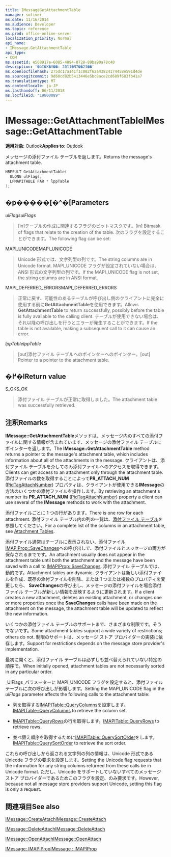 ```yaml
---
title: IMessageGetAttachmentTable
manager: soliver
ms.date: 11/16/2014
ms.audience: Developer
ms.topic: reference
ms.prod: office-online-server
localization_priority: Normal
api_name:
- IMessage.GetAttachmentTable
api_type:
- COM
ms.assetid: e568917e-6085-4094-8728-89ba90a78c40
description: '�ŏI�X�V��: 2011�N7��23��'
ms.openlocfilehash: 275dc17a141f1c002f62a43824174458e591d4de
ms.sourcegitcommit: 9d60cd82b5413446e5bc8ace2cd689f683fb41a7
ms.translationtype: MT
ms.contentlocale: ja-JP
ms.lasthandoff: 06/11/2018
ms.locfileid: "19800889"
---
```

# <a name="imessagegetattachmenttable"></a><span data-ttu-id="48637-103">IMessage::GetAttachmentTable</span><span class="sxs-lookup"><span data-stu-id="48637-103">IMessage::GetAttachmentTable</span></span>

  
  
<span data-ttu-id="48637-104">**適用対象**: Outlook</span><span class="sxs-lookup"><span data-stu-id="48637-104">**Applies to**: Outlook</span></span> 
  
<span data-ttu-id="48637-105">メッセージの添付ファイル テーブルを返します。</span><span class="sxs-lookup"><span data-stu-id="48637-105">Returns the message's attachment table.</span></span>
  
```cpp
HRESULT GetAttachmentTable(
  ULONG ulFlags,
  LPMAPITABLE FAR * lppTable
);
```

## <a name="parameters"></a><span data-ttu-id="48637-106">�p�����[�^�[</span><span class="sxs-lookup"><span data-stu-id="48637-106">Parameters</span></span>

 <span data-ttu-id="48637-107">_ulFlags_</span><span class="sxs-lookup"><span data-stu-id="48637-107">_ulFlags_</span></span>
  
> <span data-ttu-id="48637-108">[in]テーブルの作成に関連するフラグのビットマスクです。</span><span class="sxs-lookup"><span data-stu-id="48637-108">[in] Bitmask of flags that relate to the creation of the table.</span></span> <span data-ttu-id="48637-109">次のフラグを設定することができます。</span><span class="sxs-lookup"><span data-stu-id="48637-109">The following flag can be set:</span></span> 
    
<span data-ttu-id="48637-110">MAPI_UNICODE</span><span class="sxs-lookup"><span data-stu-id="48637-110">MAPI_UNICODE</span></span> 
  
> <span data-ttu-id="48637-111">Unicode 形式では、文字列型の列です。</span><span class="sxs-lookup"><span data-stu-id="48637-111">The string columns are in Unicode format.</span></span> <span data-ttu-id="48637-112">MAPI_UNICODE フラグが設定されていない場合は、ANSI 形式の文字列型の列です。</span><span class="sxs-lookup"><span data-stu-id="48637-112">If the MAPI_UNICODE flag is not set, the string columns are in ANSI format.</span></span>
    
<span data-ttu-id="48637-113">MAPI_DEFERRED_ERRORS</span><span class="sxs-lookup"><span data-stu-id="48637-113">MAPI_DEFERRED_ERRORS</span></span> 
  
> <span data-ttu-id="48637-114">正常に戻す、可能性のあるテーブルが呼び出し側のクライアントに完全に使用する前に**GetAttachmentTable**を使用できます。</span><span class="sxs-lookup"><span data-stu-id="48637-114">Allows **GetAttachmentTable** to return successfully, possibly before the table is fully available to the calling client.</span></span> <span data-ttu-id="48637-115">テーブルが使用できない場合は、それ以降の呼び出しを行うとエラーが発生することができます。</span><span class="sxs-lookup"><span data-stu-id="48637-115">If the table is not available, making a subsequent call to it can cause an error.</span></span> 
    
 <span data-ttu-id="48637-116">_lppTable_</span><span class="sxs-lookup"><span data-stu-id="48637-116">_lppTable_</span></span>
  
> <span data-ttu-id="48637-117">[out]添付ファイル テーブルへのポインターへのポインター。</span><span class="sxs-lookup"><span data-stu-id="48637-117">[out] Pointer to a pointer to the attachment table.</span></span>
    
## <a name="return-value"></a><span data-ttu-id="48637-118">�߂�l</span><span class="sxs-lookup"><span data-stu-id="48637-118">Return value</span></span>

<span data-ttu-id="48637-119">S_OK</span><span class="sxs-lookup"><span data-stu-id="48637-119">S_OK</span></span> 
  
> <span data-ttu-id="48637-120">添付ファイル テーブルが正常に取得しました。</span><span class="sxs-lookup"><span data-stu-id="48637-120">The attachment table was successfully retrieved.</span></span>
    
## <a name="remarks"></a><span data-ttu-id="48637-121">注釈</span><span class="sxs-lookup"><span data-stu-id="48637-121">Remarks</span></span>

<span data-ttu-id="48637-122">**IMessage::GetAttachmentTable**メソッドは、メッセージ内のすべての添付ファイルに関する情報が含まれています、メッセージの添付ファイル テーブルにポインターを返します。</span><span class="sxs-lookup"><span data-stu-id="48637-122">The **IMessage::GetAttachmentTable** method returns a pointer to the message's attachment table, which includes information about all of the attachments in the message.</span></span> <span data-ttu-id="48637-123">クライアントは、添付ファイル テーブルを介してのみ添付ファイルへのアクセスを取得できます。</span><span class="sxs-lookup"><span data-stu-id="48637-123">Clients can get access to an attachment only through the attachment table.</span></span> <span data-ttu-id="48637-124">添付ファイルの数を取得することによって**PR_ATTACH_NUM** ([PidTagAttachNumber](pidtagattachnumber-canonical-property.md)) プロパティは、クライアントが使用できる**IMessage**の方法のいくつかの添付ファイルを操作します。</span><span class="sxs-lookup"><span data-stu-id="48637-124">By retrieving an attachment's number its **PR_ATTACH_NUM** ([PidTagAttachNumber](pidtagattachnumber-canonical-property.md)) property a client can use several of the **IMessage** methods to work with the attachment.</span></span> 
  
<span data-ttu-id="48637-125">添付ファイルごとに 1 つの行があります。</span><span class="sxs-lookup"><span data-stu-id="48637-125">There is one row for each attachment.</span></span> <span data-ttu-id="48637-126">添付ファイル テーブル内の列の一覧は、[添付ファイル テーブル](attachment-tables.md)を参照してください。</span><span class="sxs-lookup"><span data-stu-id="48637-126">For a complete list of the columns in an attachment table, see [Attachment Tables](attachment-tables.md).</span></span>
  
<span data-ttu-id="48637-127">添付ファイル通常はテーブルに表示されない、添付ファイル[IMAPIProp::SaveChanges](imapiprop-savechanges.md)への呼び出しで、添付ファイルとメッセージの両方が保存されるまでです。</span><span class="sxs-lookup"><span data-stu-id="48637-127">An attachment usually does not appear in the attachment table until both the attachment and the message have been saved with a call to [IMAPIProp::SaveChanges](imapiprop-savechanges.md).</span></span> <span data-ttu-id="48637-128">添付ファイル テーブルでは、動的です。</span><span class="sxs-lookup"><span data-stu-id="48637-128">Attachment tables are dynamic.</span></span> <span data-ttu-id="48637-129">クライアントは新しい添付ファイルを作成、既存の添付ファイルを削除、または 1 つまたは複数のプロパティを変更したら、 **SaveChanges**の呼び出し、メッセージの添付ファイルを場合添付ファイル テーブルが新しい情報を反映するように更新されます。</span><span class="sxs-lookup"><span data-stu-id="48637-129">If a client creates a new attachment, deletes an existing attachment, or changes one or more properties once the **SaveChanges** calls have been made on the attachment on the message, the attachment table will be updated to reflect the new information.</span></span> 
  
<span data-ttu-id="48637-130">いくつかの添付ファイル テーブルのサポートまで、さまざまな制限です。そうでないです。</span><span class="sxs-lookup"><span data-stu-id="48637-130">Some attachment tables support a wide variety of restrictions; others do not.</span></span> <span data-ttu-id="48637-131">制限のサポートは、メッセージ ストア プロバイダーの実装に依存します。</span><span class="sxs-lookup"><span data-stu-id="48637-131">Support for restrictions depends on the message store provider's implementation.</span></span> 
  
<span data-ttu-id="48637-132">最初に開くと、添付ファイル テーブルは必ずしも並べ替えられていない特定の順序で。</span><span class="sxs-lookup"><span data-stu-id="48637-132">When initially opened, attachment tables are not necessarily sorted in any particular order.</span></span> 
  
<span data-ttu-id="48637-133">_UlFlags_パラメーターに MAPI_UNICODE フラグを設定すると、添付ファイル テーブルに次の呼び出しが影響します。</span><span class="sxs-lookup"><span data-stu-id="48637-133">Setting the MAPI_UNICODE flag in the  _ulFlags_ parameter affects the following calls to the attachment table:</span></span> 
  
- <span data-ttu-id="48637-134">列を取得する[IMAPITable::QueryColumns](imapitable-querycolumns.md)を設定します。</span><span class="sxs-lookup"><span data-stu-id="48637-134">[IMAPITable::QueryColumns](imapitable-querycolumns.md) to retrieve the column set.</span></span> 
    
- <span data-ttu-id="48637-135">[IMAPITable::QueryRows](imapitable-queryrows.md)の行を取得します。</span><span class="sxs-lookup"><span data-stu-id="48637-135">[IMAPITable::QueryRows](imapitable-queryrows.md) to retrieve rows.</span></span> 
    
- <span data-ttu-id="48637-136">並べ替え順序を取得するために[IMAPITable::QuerySortOrder](imapitable-querysortorder.md)をします。</span><span class="sxs-lookup"><span data-stu-id="48637-136">[IMAPITable::QuerySortOrder](imapitable-querysortorder.md) to retrieve the sort order.</span></span> 
    
<span data-ttu-id="48637-137">これらの呼び出しから返される文字列の列の情報は、Unicode 形式である Unicode フラグの要求を設定します。</span><span class="sxs-lookup"><span data-stu-id="48637-137">Setting the Unicode flag requests that the information for any string columns returned from these calls be in Unicode format.</span></span> <span data-ttu-id="48637-138">ただし、Unicode をサポートしていないすべてのメッセージ ストア プロバイダーであるためこのフラグを設定、のみ要求です。</span><span class="sxs-lookup"><span data-stu-id="48637-138">However, because not all message store providers support Unicode, setting this flag is only a request.</span></span>
  
## <a name="see-also"></a><span data-ttu-id="48637-139">関連項目</span><span class="sxs-lookup"><span data-stu-id="48637-139">See also</span></span>



[<span data-ttu-id="48637-140">IMessage::CreateAttach</span><span class="sxs-lookup"><span data-stu-id="48637-140">IMessage::CreateAttach</span></span>](imessage-createattach.md)
  
[<span data-ttu-id="48637-141">IMessage::DeleteAttach</span><span class="sxs-lookup"><span data-stu-id="48637-141">IMessage::DeleteAttach</span></span>](imessage-deleteattach.md)
  
[<span data-ttu-id="48637-142">IMessage::OpenAttach</span><span class="sxs-lookup"><span data-stu-id="48637-142">IMessage::OpenAttach</span></span>](imessage-openattach.md)
  
[<span data-ttu-id="48637-143">IMessage: IMAPIProp</span><span class="sxs-lookup"><span data-stu-id="48637-143">IMessage : IMAPIProp</span></span>](imessageimapiprop.md)

